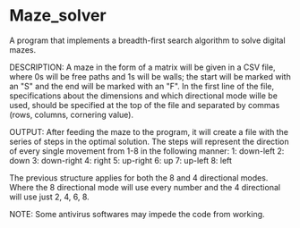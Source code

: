 # Maze_solver
A program that implements a breadth-first search algorithm to solve digital mazes.

DESCRIPTION:
A maze in the form of a matrix will be given in a CSV file, where 0s will be free paths and 1s will be walls; the start will be marked with an "S" and the end will be marked with an "F". In the first line of the file, specifications about the dimensions and which directional mode wille be used, should be specified at the top of the file and separated by commas (rows, columns, cornering value).

OUTPUT:
After feeding the maze to the program, it will create a file with the series of steps in the optimal solution. The steps will represent the direction of every single movement from 1-8 in the following manner: 
1: down-left
2: down
3: down-right
4: right
5: up-right
6: up
7: up-left
8: left

The previous structure applies for both the 8 and 4 directional modes. Where the 8 directional mode will use every number and the 4 directional will use just 2, 4, 6, 8. 



NOTE: Some antivirus softwares may impede the code from working. 
